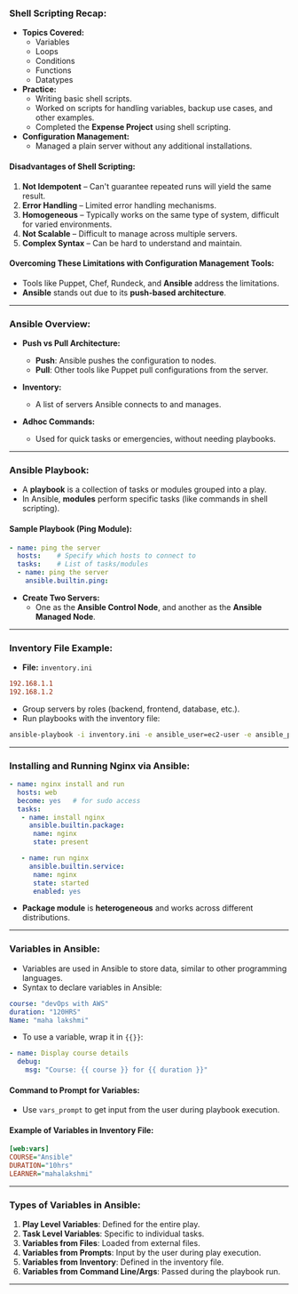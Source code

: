 ### Shell Scripting Recap:
- **Topics Covered:**
  - Variables
  - Loops
  - Conditions
  - Functions
  - Datatypes
- **Practice:**
  - Writing basic shell scripts.
  - Worked on scripts for handling variables, backup use cases, and other examples.
  - Completed the **Expense Project** using shell scripting.
- **Configuration Management:**
  - Managed a plain server without any additional installations.

#### Disadvantages of Shell Scripting:
1. **Not Idempotent** – Can't guarantee repeated runs will yield the same result.
2. **Error Handling** – Limited error handling mechanisms.
3. **Homogeneous** – Typically works on the same type of system, difficult for varied environments.
4. **Not Scalable** – Difficult to manage across multiple servers.
5. **Complex Syntax** – Can be hard to understand and maintain.

#### Overcoming These Limitations with Configuration Management Tools:
- Tools like Puppet, Chef, Rundeck, and **Ansible** address the limitations.
- **Ansible** stands out due to its **push-based architecture**.

---

### Ansible Overview:
- **Push vs Pull Architecture:**
  - **Push**: Ansible pushes the configuration to nodes.
  - **Pull**: Other tools like Puppet pull configurations from the server.
  
- **Inventory:**
  - A list of servers Ansible connects to and manages.
  
- **Adhoc Commands:**
  - Used for quick tasks or emergencies, without needing playbooks.

---

### Ansible Playbook:
- A **playbook** is a collection of tasks or modules grouped into a play.
- In Ansible, **modules** perform specific tasks (like commands in shell scripting).
  
#### Sample Playbook (Ping Module):
```yaml
- name: ping the server
  hosts:    # Specify which hosts to connect to
  tasks:    # List of tasks/modules
  - name: ping the server
    ansible.builtin.ping:
```

- **Create Two Servers:**
  - One as the **Ansible Control Node**, and another as the **Ansible Managed Node**.

---

### Inventory File Example:
- **File:** `inventory.ini`
```ini
192.168.1.1
192.168.1.2
```
- Group servers by roles (backend, frontend, database, etc.).
- Run playbooks with the inventory file:
```bash
ansible-playbook -i inventory.ini -e ansible_user=ec2-user -e ansible_password=DevOps321 01-ping.yaml
```

---

### Installing and Running Nginx via Ansible:
```yaml
- name: nginx install and run
  hosts: web
  become: yes   # for sudo access
  tasks:
   - name: install nginx
     ansible.builtin.package:
      name: nginx
      state: present

   - name: run nginx
     ansible.builtin.service:
      name: nginx
      state: started
      enabled: yes
```
- **Package module** is **heterogeneous** and works across different distributions.
  
---

### Variables in Ansible:
- Variables are used in Ansible to store data, similar to other programming languages.
- Syntax to declare variables in Ansible:
```yaml
course: "devOps with AWS"
duration: "120HRS"
Name: "maha lakshmi"
```
- To use a variable, wrap it in `{{}}`:
```yaml
- name: Display course details
  debug:
    msg: "Course: {{ course }} for {{ duration }}"
```

#### Command to Prompt for Variables:
- Use `vars_prompt` to get input from the user during playbook execution.

#### Example of Variables in Inventory File:
```ini
[web:vars]
COURSE="Ansible"
DURATION="10hrs"
LEARNER="mahalakshmi"
```

---

### Types of Variables in Ansible:
1. **Play Level Variables**: Defined for the entire play.
2. **Task Level Variables**: Specific to individual tasks.
3. **Variables from Files**: Loaded from external files.
4. **Variables from Prompts**: Input by the user during play execution.
5. **Variables from Inventory**: Defined in the inventory file.
6. **Variables from Command Line/Args**: Passed during the playbook run.

---
